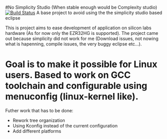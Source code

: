 #No Simplicity Studio (When stable enough would be Complexity studio)
[![Build Status](https://travis-ci.org/Walkiry/ezr32_nosimplicity.svg?branch=master)](https://travis-ci.org/Walkiry/ezr32_nosimplicity)
A base project to avoid using the the simplicity studio based eclipse

This is project aims to ease development of application on silicon labs hardware (As for now only the EZR32HG is supported).
The project came out because simplicity did not work for me (Download issues, not nowing what is hapenning, compile issues,
the very buggy eclipse etc...).

**Goal is to make it possible for Linux users**. Based to work on GCC toolchain and configurable using menuconfig (linux-kernel like).
===============================================

Futher work that has to be done:

* Rework tree organization
* Using Kconfig instead of the current configuration
* Add different platforms

